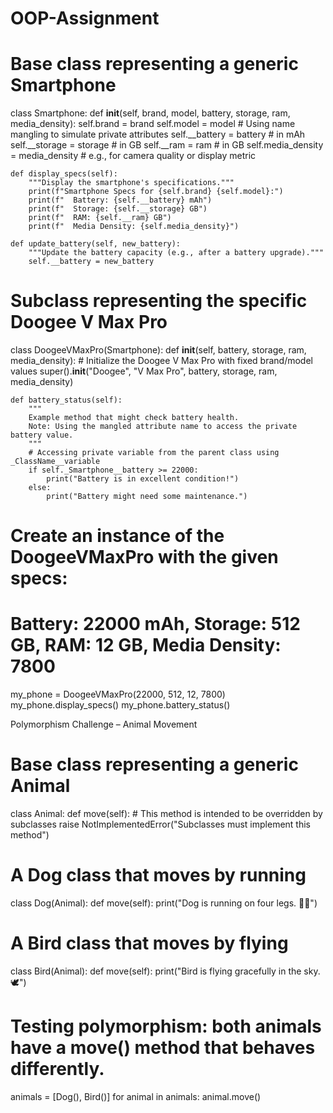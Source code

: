 # OOP-Assignment

# Base class representing a generic Smartphone
class Smartphone:
    def __init__(self, brand, model, battery, storage, ram, media_density):
        self.brand = brand
        self.model = model
        # Using name mangling to simulate private attributes
        self.__battery = battery       # in mAh
        self.__storage = storage       # in GB
        self.__ram = ram               # in GB
        self.media_density = media_density  # e.g., for camera quality or display metric

    def display_specs(self):
        """Display the smartphone's specifications."""
        print(f"Smartphone Specs for {self.brand} {self.model}:")
        print(f"  Battery: {self.__battery} mAh")
        print(f"  Storage: {self.__storage} GB")
        print(f"  RAM: {self.__ram} GB")
        print(f"  Media Density: {self.media_density}")

    def update_battery(self, new_battery):
        """Update the battery capacity (e.g., after a battery upgrade)."""
        self.__battery = new_battery

# Subclass representing the specific Doogee V Max Pro
class DoogeeVMaxPro(Smartphone):
    def __init__(self, battery, storage, ram, media_density):
        # Initialize the Doogee V Max Pro with fixed brand/model values
        super().__init__("Doogee", "V Max Pro", battery, storage, ram, media_density)
    
    def battery_status(self):
        """
        Example method that might check battery health.
        Note: Using the mangled attribute name to access the private battery value.
        """
        # Accessing private variable from the parent class using _ClassName__variable
        if self._Smartphone__battery >= 22000:
            print("Battery is in excellent condition!")
        else:
            print("Battery might need some maintenance.")

# Create an instance of the DoogeeVMaxPro with the given specs:
# Battery: 22000 mAh, Storage: 512 GB, RAM: 12 GB, Media Density: 7800
my_phone = DoogeeVMaxPro(22000, 512, 12, 7800)
my_phone.display_specs()
my_phone.battery_status()

Polymorphism Challenge – Animal Movement
# Base class representing a generic Animal
class Animal:
    def move(self):
        # This method is intended to be overridden by subclasses
        raise NotImplementedError("Subclasses must implement this method")

# A Dog class that moves by running
class Dog(Animal):
    def move(self):
        print("Dog is running on four legs. 🐕‍🦺")

# A Bird class that moves by flying
class Bird(Animal):
    def move(self):
        print("Bird is flying gracefully in the sky. 🕊️")

# Testing polymorphism: both animals have a move() method that behaves differently.
animals = [Dog(), Bird()]
for animal in animals:
    animal.move()
